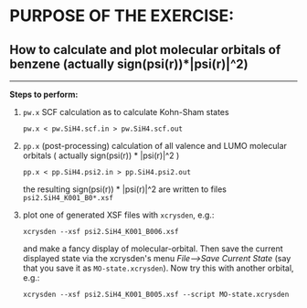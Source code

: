 # PURPOSE OF THE EXERCISE: 
## How to calculate and plot molecular orbitals of benzene (actually sign(psi(r))*|psi(r)|^2)
-------------------------------------------------------

**Steps to perform:**

1. `pw.x` SCF calculation as to calculate Kohn-Sham states

       pw.x < pw.SiH4.scf.in > pw.SiH4.scf.out


2. `pp.x` (post-processing) calculation of all valence and LUMO
   molecular orbitals ( actually sign(psi(r)) * |psi(r)|^2 )

       pp.x < pp.SiH4.psi2.in > pp.SiH4.psi2.out

   the resulting sign(psi(r)) * |psi(r)|^2 are written to files
   `psi2.SiH4_K001_B0*.xsf`


3. plot one of generated XSF files with `xcrysden`, e.g.:

       xcrysden --xsf psi2.SiH4_K001_B006.xsf

    and make a fancy display of molecular-orbital. 
    Then save the current displayed state via
    the xcrysden's menu *File-->Save Current State* (say that you save
    it as `MO-state.xcrysden`). Now try this with another orbital, e.g.:

       xcrysden --xsf psi2.SiH4_K001_B005.xsf --script MO-state.xcrysden
 

